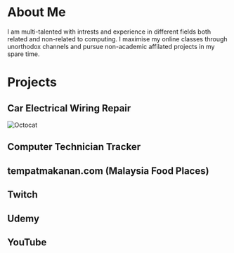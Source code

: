 # About Me

I am multi-talented with intrests and experience in different fields both related and non-related to computing. I maximise my online classes through unorthodox channels and pursue non-academic affilated projects in my spare time. 

# Projects 

## Car Electrical Wiring Repair
![Octocat](https://raw.githubusercontent.com/ahuckphin/projects/gh-pages/Car%20Electrical%20Wiring%20Repair.JPG)

## Computer Technician Tracker

## tempatmakanan.com (Malaysia Food Places) 

## Twitch

## Udemy

## YouTube
